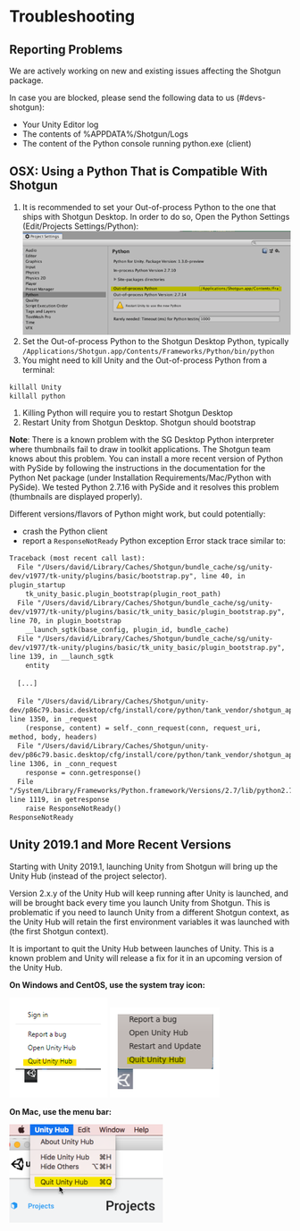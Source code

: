 # Troubleshooting
## Reporting Problems
We are actively working on new and existing issues affecting the Shotgun package. 

In case you are blocked, please send the following data to us (#devs-shotgun):
* Your Unity Editor log
* The contents of %APPDATA%/Shotgun/Logs
* The content of the Python console running python.exe (client)

## OSX: Using a Python That is Compatible With Shotgun
1. It is recommended to set your Out-of-process Python to the one that ships with 
Shotgun Desktop. In order to do so, Open the Python Settings (Edit/Projects Settings/Python):
![Python Settings](images/python_settings.png)
1. Set the Out-of-process Python to the Shotgun Desktop Python, typically 
`/Applications/Shotgun.app/Contents/Frameworks/Python/bin/python`
1. You might need to kill Unity and the Out-of-process Python from a terminal:
```
killall Unity
killall python
```
1. Killing Python will require you to restart Shotgun Desktop
1. Restart Unity from Shotgun Desktop. Shotgun should bootstrap

**Note**: There is a known problem with the SG Desktop Python interpreter where
thumbnails fail to draw in toolkit applications. The Shotgun team knows about 
this problem. You can install a more recent version of Python with PySide by 
following the instructions in the documentation for the Python Net package
(under Installation Requirements/Mac/Python with PySide). We tested Python
2.7.16 with PySide and it resolves this problem (thumbnails are displayed 
properly).

Different versions/flavors of Python might work, but could potentially:
* crash the Python client
* report a `ResponseNotReady` Python exception Error stack trace similar to:

```
Traceback (most recent call last):
  File "/Users/david/Library/Caches/Shotgun/bundle_cache/sg/unity-dev/v1977/tk-unity/plugins/basic/bootstrap.py", line 40, in plugin_startup
    tk_unity_basic.plugin_bootstrap(plugin_root_path)
  File "/Users/david/Library/Caches/Shotgun/bundle_cache/sg/unity-dev/v1977/tk-unity/plugins/basic/tk_unity_basic/plugin_bootstrap.py", line 70, in plugin_bootstrap
    __launch_sgtk(base_config, plugin_id, bundle_cache)
  File "/Users/david/Library/Caches/Shotgun/bundle_cache/sg/unity-dev/v1977/tk-unity/plugins/basic/tk_unity_basic/plugin_bootstrap.py", line 139, in __launch_sgtk
    entity

  [...]

  File "/Users/david/Library/Caches/Shotgun/unity-dev/p86c79.basic.desktop/cfg/install/core/python/tank_vendor/shotgun_api3/lib/httplib2/__init__.py", line 1350, in _request
    (response, content) = self._conn_request(conn, request_uri, method, body, headers)
  File "/Users/david/Library/Caches/Shotgun/unity-dev/p86c79.basic.desktop/cfg/install/core/python/tank_vendor/shotgun_api3/lib/httplib2/__init__.py", line 1306, in _conn_request
    response = conn.getresponse()
  File "/System/Library/Frameworks/Python.framework/Versions/2.7/lib/python2.7/httplib.py", line 1119, in getresponse
    raise ResponseNotReady()
ResponseNotReady
```

## Unity 2019.1 and More Recent Versions
Starting with Unity 2019.1, launching Unity from Shotgun will bring up the Unity 
Hub (instead of the project selector). 

Version 2.x.y of the Unity Hub will keep running after Unity is launched, and 
will be brought back every time you launch Unity from Shotgun. This is 
problematic if you need to launch Unity from a different Shotgun context, as 
the Unity Hub will retain the first environment variables it was launched with
(the first Shotgun context).

It is important to quit the Unity Hub between launches of Unity. This is a known 
problem and Unity will release a fix for it in an upcoming version of the Unity 
Hub.

**On Windows and CentOS, use the system tray icon:**

![quit_hub_win](images/quit_hub_win.png)
![quit_hub_lnx](images/quit_hub_lnx.png)

**On Mac, use the menu bar:**

![quit_hub_mac](images/quit_hub_mac.png)
